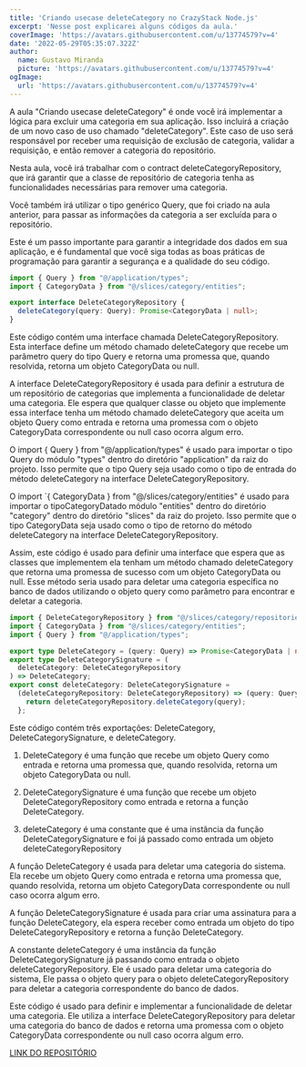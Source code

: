 ```yaml
---
title: 'Criando usecase deleteCategory no CrazyStack Node.js'
excerpt: 'Nesse post explicarei alguns códigos da aula.'
coverImage: 'https://avatars.githubusercontent.com/u/13774579?v=4'
date: '2022-05-29T05:35:07.322Z'
author:
  name: Gustavo Miranda
  picture: 'https://avatars.githubusercontent.com/u/13774579?v=4'
ogImage:
  url: 'https://avatars.githubusercontent.com/u/13774579?v=4'
---
```

A aula "Criando usecase deleteCategory" é onde você irá implementar a lógica para excluir uma categoria em sua aplicação. Isso incluirá a criação de um novo caso de uso chamado "deleteCategory". Este caso de uso será responsável por receber uma requisição de exclusão de categoria, validar a requisição, e então remover a categoria do repositório.

Nesta aula, você irá trabalhar com o contract deleteCategoryRepository, que irá garantir que a classe de repositório de categoria tenha as funcionalidades necessárias para remover uma categoria.

Você também irá utilizar o tipo genérico Query, que foi criado na aula anterior, para passar as informações da categoria a ser excluída para o repositório.

Este é um passo importante para garantir a integridade dos dados em sua aplicação, e é fundamental que você siga todas as boas práticas de programação para garantir a segurança e a qualidade do seu código.

```typescript
import { Query } from "@/application/types";
import { CategoryData } from "@/slices/category/entities";

export interface DeleteCategoryRepository {
  deleteCategory(query: Query): Promise<CategoryData | null>;
}
``` 

Este código contém uma interface chamada DeleteCategoryRepository. Esta interface define um método chamado deleteCategory que recebe um parâmetro query do tipo Query e retorna uma promessa que, quando resolvida, retorna um objeto CategoryData ou null.

A interface DeleteCategoryRepository é usada para definir a estrutura de um repositório de categorias que implementa a funcionalidade de deletar uma categoria. Ele espera que qualquer classe ou objeto que implemente essa interface tenha um método chamado deleteCategory que aceita um objeto Query como entrada e retorna uma promessa com o objeto CategoryData correspondente ou null caso ocorra algum erro.

O import { Query } from "@/application/types" é usado para importar o tipo Query do módulo "types" dentro do diretório "application" da raiz do projeto. Isso permite que o tipo Query seja usado como o tipo de entrada do método deleteCategory na interface DeleteCategoryRepository.

O import `{ CategoryData } from "@/slices/category/entities" é usado para importar o tipoCategoryDatado módulo "entities" dentro do diretório "category" dentro do diretório "slices" da raiz do projeto. Isso permite que o tipo CategoryData seja usado como o tipo de retorno do método deleteCategory na interface DeleteCategoryRepository.

Assim, este código é usado para definir uma interface que espera que as classes que implementem ela tenham um método chamado deleteCategory que retorna uma promessa de sucesso com um objeto CategoryData ou null. Esse método seria usado para deletar uma categoria específica no banco de dados utilizando o objeto query como parâmetro para encontrar e deletar a categoria.

```typescript
import { DeleteCategoryRepository } from "@/slices/category/repositories";
import { CategoryData } from "@/slices/category/entities";
import { Query } from "@/application/types";

export type DeleteCategory = (query: Query) => Promise<CategoryData | null>;
export type DeleteCategorySignature = (
  deleteCategory: DeleteCategoryRepository
) => DeleteCategory;
export const deleteCategory: DeleteCategorySignature =
  (deleteCategoryRepository: DeleteCategoryRepository) => (query: Query) => {
    return deleteCategoryRepository.deleteCategory(query);
  };
``` 
Este código contém três exportações: DeleteCategory, DeleteCategorySignature, e deleteCategory.

1. DeleteCategory é uma função que recebe um objeto Query como entrada e retorna uma promessa que, quando resolvida, retorna um objeto CategoryData ou null.

2. DeleteCategorySignature é uma função que recebe um objeto DeleteCategoryRepository como entrada e retorna a função DeleteCategory.

3. deleteCategory é uma constante que é uma instância da função DeleteCategorySignature e foi já passado como entrada um objeto deleteCategoryRepository

A função DeleteCategory é usada para deletar uma categoria do sistema. Ela recebe um objeto Query como entrada e retorna uma promessa que, quando resolvida, retorna um objeto CategoryData correspondente ou null caso ocorra algum erro.

A função DeleteCategorySignature é usada para criar uma assinatura para a função DeleteCategory, ela espera receber como entrada um objeto do tipo DeleteCategoryRepository e retorna a função DeleteCategory.

A constante deleteCategory é uma instância da função DeleteCategorySignature já passando como entrada o objeto deleteCategoryRepository. Ele é usado para deletar uma categoria do sistema, Ele passa o objeto query para o objeto deleteCategoryRepository para deletar a categoria correspondente do banco de dados.

Este código é usado para definir e implementar a funcionalidade de deletar uma categoria. Ele utiliza a interface DeleteCategoryRepository para deletar uma categoria do banco de dados e retorna uma promessa com o objeto CategoryData correspondente ou null caso ocorra algum erro.

[LINK DO REPOSITÓRIO](https://github.com/gumiranda/CrazyStackNodeJs)